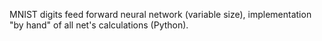 MNIST digits feed forward neural network (variable size), implementation "by hand" of all net's calculations (Python).
